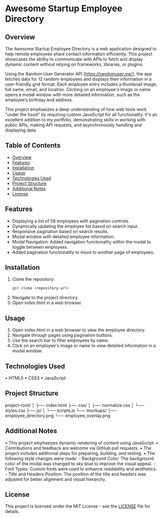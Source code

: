 # Awesome Startup Employee Directory

## Overview
The Awesome Startup Employee Directory is a web application designed to help remote employees share contact information efficiently. This project showcases the ability to communicate with APIs to fetch and display dynamic content without relying on frameworks, libraries, or plugins.

Using the Random User Generator API (https://randomuser.me/), the app fetches data for 12 random employees and displays their information in a user-friendly grid format. Each employee entry includes a thumbnail image, full name, email, and location. Clicking on an employee's image or name opens a modal window with more detailed information, such as the employee’s birthday and address.

This project emphasizes a deep understanding of how web tools work "under the hood" by requiring custom JavaScript for all functionality. It's an excellent addition to my portfolio, demonstrating skills in working with public APIs, making API requests, and asynchronously handling and displaying data.

## Table of Contents
- [Overview](#overview)
- [Features](#features)
- [Installation](#installation)
- [Usage](#usage)
- [Technologies Used](#technologies-used)
- [Project Structure](#project-structure)
- [Additional Notes](#additional-notes)
- [License](#license)

## Features
- Displaying a list of 58 employees with pagination controls.
- Dynamically updating the employee list based on search input.
- Responsive pagination based on search results.
- Modal window with detailed employee information.
- Modal Navigation: Added navigation functionality within the modal to toggle between employees.
- Added pagination functionality to move to another page of employees.

## Installation
1. Clone the repository:
   ```bash
   git clone <repository-url>
2. Navigate to the project directory.
3. Open index.html in a web browser.

## Usage
1. Open index.html in a web browser to view the employee directory.
2. Navigate through pages using pagination buttons.
3. Use the search bar to filter employees by name.
4. Click on an employee's image or name to view detailed information in a modal window.

## Technologies Used
• HTML5
• CSS3
• JavaScript

## Project Structure

project-root/
│
├── index.html
├── css/
│   ├── normalize.css
│   └── styles.css
├── js/
│   └── scripts.js
└── mockups/
    ├── employee_directory.png
    └── employee_overlay.png

## Additional Notes 
• This project emphasizes dynamic rendering of content using JavaScript.
• Contributions and feedback are welcome via GitHub pull requests.
• The project includes additional steps for preparing, building, and testing.
• The following style changes were made:
    - Background Color: The background color of the modal was changed to sky blue to improve the visual appeal.
    - Font Types: Custom fonts were used to enhance readability and aesthetics.
    - Title and Headers Position: The position of the title and headers was adjusted for better alignment and visual hierarchy.
    
## License

This project is licensed under the MIT License - see the [LICENSE](LICENSE) file for details.
